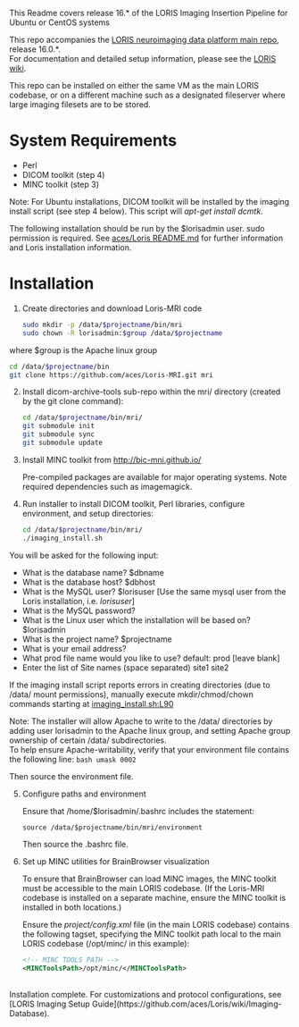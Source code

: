 This Readme covers release 16.* of the LORIS Imaging Insertion Pipeline for Ubuntu or CentOS systems

This repo accompanies the [LORIS neuroimaging data platform main repo](https://github.com/aces/Loris)</b>, release 16.0.*.<br>
For documentation and detailed setup information, please see the [LORIS wiki](https://github.com/aces/Loris/wiki/Imaging-Database)</b>.

This repo can be installed on either the same VM as the main LORIS codebase, or on a different machine such as a designated fileserver where large imaging filesets are to be stored. 

# System Requirements
 * Perl
 * DICOM toolkit (step 4)
 * MINC toolkit (step 3)

Note: For Ubuntu installations, DICOM toolkit will be installed by the imaging install script (see step 4 below). This script will _apt-get install dcmtk_.   

The following installation should be run by the $lorisadmin user. sudo permission is required.
See [aces/Loris README.md](https://github.com/aces/loris) for further information and Loris installation information. 

# Installation

1. Create directories and download Loris-MRI code

   ```bash
   sudo mkdir -p /data/$projectname/bin/mri
   sudo chown -R lorisadmin:$group /data/$projectname
   ```
where $group is the Apache linux group
   ```bash
   cd /data/$projectname/bin
   git clone https://github.com/aces/Loris-MRI.git mri
   ```
   
2. Install dicom-archive-tools sub-repo within the mri/ directory (created by the git clone command):

   ```bash
   cd /data/$projectname/bin/mri/
   git submodule init
   git submodule sync
   git submodule update
   ```

3. Install MINC toolkit from http://bic-mni.github.io/ 

   Pre-compiled packages are available for major operating systems. Note required dependencies such as imagemagick.

4. Run installer to install DICOM toolkit, Perl libraries, configure environment, and setup directories:

   ```bash 
   cd /data/$projectname/bin/mri/
   ./imaging_install.sh
   ```

  You will be asked for the following input: 

 * What is the database name? $dbname
 * What is the database host? $dbhost
 * What is the MySQL user? $lorisuser [Use the same mysql user from the Loris installation, i.e. _lorisuser_]
 * What is the MySQL password? 
 * What is the Linux user which the installation will be based on? $lorisadmin
 * What is the project name? $projectname
 * What is your email address? 
 * What prod file name would you like to use? default: prod  [leave blank]
 * Enter the list of Site names (space separated) site1 site2

  If the imaging install script reports errors in creating directories (due to /data/ mount permissions), manually execute mkdir/chmod/chown commands starting at [imaging_install.sh:L90](https://github.com/aces/Loris-MRI/blob/16.0-dev/imaging_install.sh#L90)

  Note: The installer will allow Apache to write to the /data/ directories by adding user lorisadmin to the Apache linux group, and setting Apache group ownership of certain /data/ subdirectories.  
  To help ensure Apache-writability, verify that your environment file contains the following line:
    ```bash
    umask 0002
    ```

   Then source the environment file.   

5. Configure paths and environment

   Ensure that /home/$lorisadmin/.bashrc includes the statement: 

   ```source /data/$projectname/bin/mri/environment```

   Then source the .bashrc file.   

6. Set up MINC utilities for BrainBrowser visualization

   To ensure that BrainBrowser can load MINC images, the MINC toolkit must be accessible to the main LORIS codebase.
   (If the Loris-MRI codebase is installed on a separate machine, ensure the MINC toolkit is installed in both locations.)

   Ensure the _project/config.xml_ file (in the main LORIS codebase) contains the following tagset, specifying the MINC toolkit path local to the main LORIS codebase (/opt/minc/ in this example):


   ```xml
   <!-- MINC TOOLS PATH -->
   <MINCToolsPath>/opt/minc/</MINCToolsPath>
   ```

<br>
   Installation complete. For customizations and protocol configurations, see [LORIS Imaging Setup Guide](https://github.com/aces/Loris/wiki/Imaging-Database).

